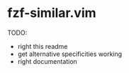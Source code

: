 # fzf-similar.vim

TODO:
- right this readme
- get alternative specificities working
- right documentation

